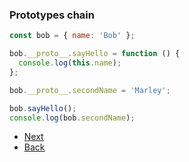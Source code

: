 ### Prototypes chain

```js
const bob = { name: 'Bob' };

bob.__proto__.sayHello = function () {
  console.log(this.name);
};

bob.__proto__.secondName = 'Marley';

bob.sayHello();
console.log(bob.secondName);
```

- [Next](./prototypes-5.md)
- [Back](./prototypes-3.md)
